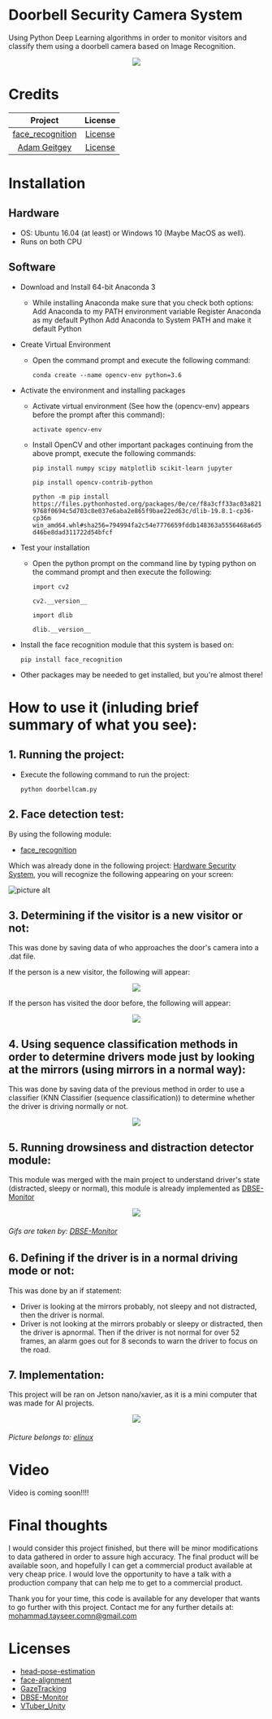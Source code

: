 # Doorbell Security Camera System

Using Python Deep Learning algorithms in order to monitor visitors and classify them using a doorbell camera based on Image Recognition.





<p align="center" style="margin-top=100px">
  <img src="https://i.ibb.co/rQybBcT/Ring-Doorbell-700x442-removebg-preview.png">
</p>



# Credits 

| Project | License  | 
| :---:   | :-: | 
| [face_recognition](https://github.com/ageitgey/face_recognition#python-code-examples) | [License](https://github.com/ageitgey/face_recognition#python-code-examples) |
| [Adam Geitgey](https://medium.com/@ageitgey/build-a-hardware-based-face-recognition-system-for-150-with-the-nvidia-jetson-nano-and-python-a25cb8c891fd) | [License](https://medium.com/@ageitgey/build-a-hardware-based-face-recognition-system-for-150-with-the-nvidia-jetson-nano-and-python-a25cb8c891fd) |


# Installation

## Hardware
* OS: Ubuntu 16.04 (at least) or Windows 10 (Maybe MacOS as well).
* Runs on both CPU

## Software
* Download and Install 64-bit Anaconda 3
  * While installing Anaconda make sure that you check both options:
    Add Anaconda to my PATH environment variable
    Register Anaconda as my default Python
    Add Anaconda to System PATH and make it default Python
* Create Virtual Environment
  * Open the command prompt and execute the following command:
  
    `conda create --name opencv-env python=3.6`
* Activate the environment and installing packages
  * Activate virtual environment (See how the (opencv-env) appears before the prompt after this command): 
  
    `activate opencv-env`
  * Install OpenCV and other important packages continuing from the above prompt, execute the following commands:
  
    `pip install numpy scipy matplotlib scikit-learn jupyter`
    
    `pip install opencv-contrib-python`
    
    `python -m pip install https://files.pythonhosted.org/packages/0e/ce/f8a3cff33ac03a8219768f0694c5d703c8e037e6aba2e865f9bae22ed63c/dlib-19.8.1-cp36-cp36m win_amd64.whl#sha256=794994fa2c54e7776659fddb148363a5556468a6d5d46be8dad311722d54bfcf`
    
* Test your installation
  * Open the python prompt on the command line by typing python on the command prompt and then execute the following:
  
    `import cv2`
    
    `cv2.__version__`
    
     `import dlib`
     
     `dlib.__version__`
     
* Install the face recognition module that this system is based on:

     `pip install face_recognition`
* Other packages may be needed to get installed, but you're almost there!

# How to use it (inluding brief summary of what you see):

## 1. Running the project:
* Execute the following command to run the project:

  `python doorbellcam.py`
  
  
## 2. Face detection test:
By using the following module:
  * [face_recognition](https://github.com/ageitgey/face_recognition#python-code-examples)

  
Which was already done in the following project: [Hardware Security System](https://medium.com/@ageitgey/build-a-hardware-based-face-recognition-system-for-150-with-the-nvidia-jetson-nano-and-python-a25cb8c891fd), you will recognize the following appearing on your screen:

![picture alt](https://i.ibb.co/F63c9XZ/doorbellcam-pic.png)

## 3. Determining if the visitor is a new visitor or not:
This was done by saving data of who approaches the door's camera into a .dat file.

If the person is a new visitor, the following will appear:

<p align="center">
  <img src="https://i.ibb.co/X7hTH2X/1st.png">
</p>

If the person has visited the door before, the following will appear:

<p align="center">
  <img src="https://i.ibb.co/TqptQHh/2nd.png">
</p>

## 4. Using sequence classification methods in order to determine drivers mode just by looking at the mirrors (using mirrors in a normal way):
This was done by saving data of the previous method in order to use a classifier (KNN Classifier (sequence classification)) to determine whether the driver is driving normally or not.

<p align="center">
  <img src="https://i.ibb.co/vmY6vh2/2.gif">
</p>

## 5. Running drowsiness and distraction detector module:
This module was merged with the main project to understand driver's state (distracted, sleepy or normal), this module is already implemented as [DBSE-Monitor](https://github.com/altaga/DBSE-monitor/tree/master/Drowsiness)

<p align="center">
  <img src="https://i.ibb.co/DRXRvWf/3.gif">
</p>

###### Gifs are taken by: [DBSE-Monitor](https://github.com/altaga/DBSE-monitor/tree/master/Drowsiness)

## 6. Defining if the driver is in a normal driving mode or not:
This was done by an if statement:
* Driver is looking at the mirrors probably, not sleepy and not distracted, then the driver is normal.
* Driver is not looking at the mirrors probably or sleepy or distracted, then the driver is apnormal.
Then if the driver is not normal for over 52 frames, an alarm goes out for 8 seconds to warn the driver to focus on the road.

## 7. Implementation:
This project will be ran on Jetson nano/xavier, as it is a mini computer that was made for AI projects.

<p align="center">
  <img src="https://elinux.org/images/9/93/Jetson-Xavier-NX-DevKit-Module.jpg">
</p>

###### Picture belongs to: [elinux](https://elinux.org/Jetson_Xavier_NX)

# Video
Video is coming soon!!!!

# Final thoughts
I would consider this project finished, but there will be minor modifications to data gathered in order to assure high accuracy.
The final product will be available soon, and hopefully I can get a commercial product available at very cheap price.
I would love the opportunity to have a talk with a production company that can help me to get to a commercial product.

Thank you for your time, this code is available for any developer that wants to go further with this project.
Contact me for any further details at: mohammad.tayseer.comn@gmail.com

# Licenses
  * [head-pose-estimation](https://github.com/yinguobing/head-pose-estimation)
  * [face-alignment](https://github.com/1adrianb/face-alignment)
  * [GazeTracking](https://github.com/antoinelame/GazeTracking)
  * [DBSE-Monitor](https://github.com/altaga/DBSE-monitor/tree/master/Drowsiness)
  * [VTuber_Unity](https://github.com/kwea123/VTuber_Unity)
